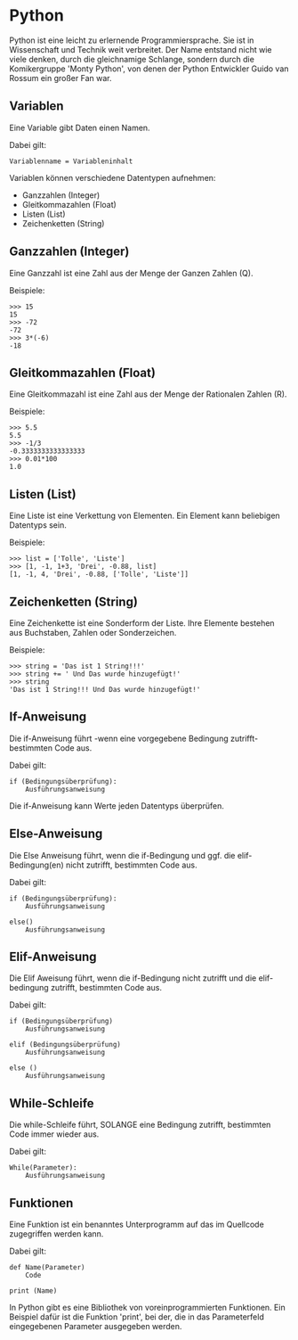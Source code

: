 # Python
Python ist eine leicht zu erlernende Programmiersprache.
Sie ist in Wissenschaft und Technik weit verbreitet.
Der Name entstand nicht wie viele denken,
durch die gleichnamige Schlange,
sondern durch die Komikergruppe 'Monty Python',
von denen der Python Entwickler Guido van Rossum ein großer Fan war.

## Variablen
Eine Variable gibt Daten einen Namen.

Dabei gilt:
```
Variablenname = Variableninhalt
```
Variablen können verschiedene Datentypen aufnehmen:
- Ganzzahlen (Integer)
- Gleitkommazahlen (Float)
- Listen (List)
- Zeichenketten (String)


## Ganzzahlen (Integer)
Eine Ganzzahl ist eine Zahl aus der Menge der Ganzen Zahlen (Q).

Beispiele:
```
>>> 15
15
>>> -72
-72
>>> 3*(-6)
-18
```

## Gleitkommazahlen (Float)
Eine Gleitkommazahl ist eine Zahl aus der Menge der Rationalen Zahlen (R).

Beispiele:
```
>>> 5.5
5.5
>>> -1/3
-0.3333333333333333
>>> 0.01*100
1.0
```

## Listen (List)
Eine Liste ist eine Verkettung von Elementen. Ein Element kann beliebigen Datentyps sein.

Beispiele:
```
>>> list = ['Tolle', 'Liste']
>>> [1, -1, 1+3, 'Drei', -0.88, list]
[1, -1, 4, 'Drei', -0.88, ['Tolle', 'Liste']]
```

## Zeichenketten (String)
Eine Zeichenkette ist eine Sonderform der Liste. Ihre Elemente bestehen aus Buchstaben, Zahlen oder Sonderzeichen.

Beispiele:
```
>>> string = 'Das ist 1 String!!!'
>>> string += ' Und Das wurde hinzugefügt!'
>>> string 
'Das ist 1 String!!! Und Das wurde hinzugefügt!' 
```

## If-Anweisung

Die if-Anweisung führt -wenn eine vorgegebene Bedingung zutrifft- bestimmten Code aus.


Dabei gilt:
```
if (Bedingungsüberprüfung):
    Ausführungsanweisung
```

Die if-Anweisung kann Werte jeden Datentyps überprüfen.


## Else-Anweisung

Die Else Anweisung führt, wenn die if-Bedingung und ggf. die elif-Bedingung(en) nicht zutrifft, bestimmten Code aus.

Dabei gilt:
```
if (Bedingungsüberprüfung):
    Ausführungsanweisung

else()
    Ausführungsanweisung
```


## Elif-Anweisung

Die Elif Aweisung führt, wenn die if-Bedingung nicht zutrifft und die elif-bedingung zutrifft, bestimmten Code aus.

Dabei gilt:
```
if (Bedingungsüberprüfung)
    Ausführungsanweisung

elif (Bedingungsüberprüfung)
    Ausführungsanweisung

else ()
    Ausführungsanweisung
```


## While-Schleife

Die while-Schleife führt, SOLANGE eine Bedingung zutrifft, bestimmten Code immer wieder aus.

Dabei gilt:
```
While(Parameter):
    Ausführungsanweisung
```


## Funktionen

Eine Funktion ist ein benanntes Unterprogramm auf das im Quellcode zugegriffen werden kann.

Dabei gilt:
```
def Name(Parameter)
    Code

print (Name)
```

In Python gibt es eine Bibliothek von voreinprogrammierten Funktionen.
Ein Beispiel dafür ist die Funktion 'print', bei der, die in das Parameterfeld eingegebenen Parameter ausgegeben werden.
